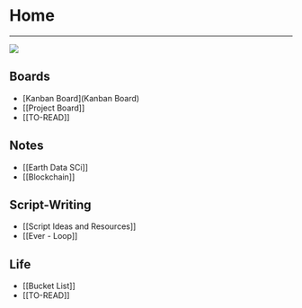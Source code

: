 <link rel="stylesheet" href="/assets/css/style.css">

# Home

---

![](https://images.unsplash.com/photo-1507123948929-86a949bdaa23?ixlib=rb-1.2.1&q=85&fm=jpg&crop=entropy&cs=srgb&w=4800)
## Boards 
- [Kanban Board](Kanban Board)
- [[Project Board]]
- [[TO-READ]]

## Notes
-  [[Earth Data SCi]]
-  [[Blockchain]]

## Script-Writing
- [[Script Ideas and Resources]]
- [[Ever - Loop]]

## Life
- [[Bucket List]]
- [[TO-READ]]